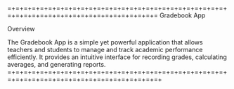 =+=+=+=+=+=+=+=+=+=+=+=+=+=+=+=+=+=+=+=+=+=+=+=+=+=+=+=+=+=+=+=+=+=+=+=+=+=+=+=+=+=+=+=+=+=
Gradebook App

Overview

The Gradebook App is a simple yet powerful application that allows teachers and students to manage and track academic performance efficiently. It provides an intuitive interface for recording grades, calculating averages, and generating reports.
=+=+=+=+=+=+=+=+=+=+=+=+=+=+=+=+=+=+=+=+=+=+=+=+=+=+=+=+=+=+=+=+=+=+=+=+=+=+=+=+=+=+=+=+=+=+
